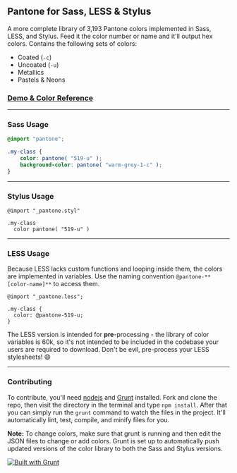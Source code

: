 ## Pantone for Sass, LESS & Stylus

A more complete library of 3,193 Pantone colors implemented in Sass, LESS, and Stylus. Feed it the color number or name and it'll output hex colors. Contains the following sets of colors:

- Coated (`-c`)
- Uncoated (`-u`)
- Metallics
- Pastels & Neons

### [Demo & Color Reference](http://pantone4sass.com/)

*****

### Sass Usage

```scss
@import "pantone";

.my-class {
	color: pantone( "519-u" );
	background-color: pantone( "warm-grey-1-c" );
}
```

*****

### Stylus Usage

```styl
@import "_pantone.styl"

.my-class
  color pantone( "519-u" )
```

*****

### LESS Usage

Because LESS lacks custom functions and looping inside them, the colors are implemented in variables. Use the naming convention `@pantone-**[color-name]**` to access them.

```less
@import "_pantone.less";

.my-class {
  color: @pantone-519-u;
}
```

The LESS version is intended for **pre**-processing - the library of color variables is 60k, so it's not intended to be included in the codebase your users are required to download. Don't be evil, pre-process your LESS stylesheets! :smile:

*****

### Contributing

To contribute, you'll need [nodejs](http://nodejs.org/) and [Grunt](http://gruntjs.com/) installed. Fork and clone the repo, then visit the directory in the terminal and type `npm install`. After that you can simply run the `grunt` command to watch the files in the project. It'll automatically lint, test, compile, and minify files for you.

**Note:** To change colors, make sure that grunt is running and then edit the JSON files to change or add colors. Grunt is set up to automatically push updated versions of the color library to both the Sass and Stylus versions.

[![Built with Grunt](https://cdn.gruntjs.com/builtwith.png)](http://gruntjs.com/)
